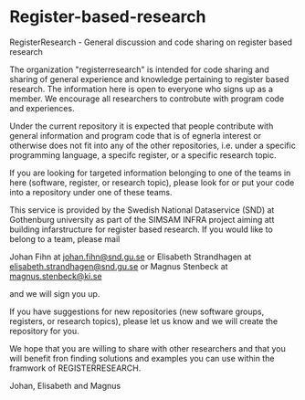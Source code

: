 # Register-based-research
RegisterResearch - General discussion and code sharing on register based research 

The organization "registerresearch" is intended for code sharing and sharing of general experience and knowledge pertaining to 
register based research. The information here is open to everyone who signs up as a member. We encourage all researchers
to controbute with program code and experiences.

Under the current repository it is expected that people contribute with general information and program code that is of
egnerla interest or otherwise does not fit into any of the other repositories, i.e. under a specific programming language,
a specifc register, or a specific research topic.

If you are looking for targeted information belonging to one of the teams in here (software, register, or research topic),
please look for or put your code into a repository under one of these teams. 

This service is provided by the Swedish National Dataservice (SND) at Gothenburg university as part of the SIMSAM INFRA
project aiming att building infarstructure for register based research. If you would like to belong to a team, please mail

Johan Fihn at johan.fihn@snd.gu.se or
Elisabeth Strandhagen at elisabeth.strandhagen@snd.gu.se or
Magnus Stenbeck at magnus.stenbeck@ki.se

and we will sign you up.

If you have suggestions for new repositories (new software groups, registers, or research topics), please let us know 
and we will create the repository for you.

We hope that you are willing to share with other researchers and that you will benefit fron finding solutions and
examples you can use within the framwork of REGISTERRESEARCH.

Johan, Elisabeth and Magnus
